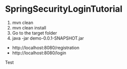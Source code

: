 # SpringSecurityLoginTutorial

1. mvn clean
2. mvn clean install
3. Go to the target folder
4. java -jar demo-0.0.1-SNAPSHOT.jar

- http://localhost:8080/registration
- http://localhost:8080/login

Test
